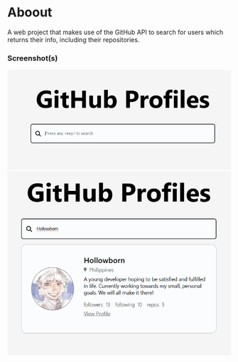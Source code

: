 # Aboout

A web project that makes use of the GitHub API to search for users which returns their info, including their repositories.

### Screenshot(s)

![alt text](image-1.png)
![alt text](image.png)

